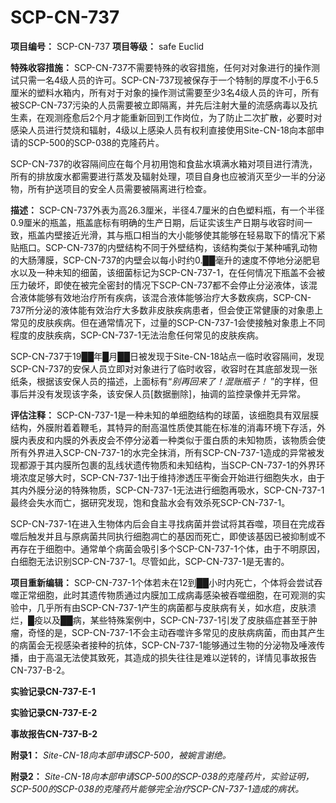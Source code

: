 # SCP-CN-737


**项目编号：** SCP-CN-737
**项目等级：** safe Euclid


**特殊收容措施：** SCP-CN-737不需要特殊的收容措施，任何对对象进行的操作测试只需一名4级人员的许可。SCP-CN-737现被保存于一个特制的厚度不小于6.5厘米的塑料水箱内，所有对于对象的操作测试需要至少3名4级人员的许可，所有被SCP-CN-737污染的人员需要被立即隔离，并先后注射大量的流感病毒以及抗生素，在观测痊愈后2个月才能重新回到工作岗位，为了防止二次扩散，必要时对感染人员进行焚烧和辐射，4级以上感染人员有权利直接使用Site-CN-18向本部申请的SCP-500的SCP-038的克隆药片。

SCP-CN-737的收容隔间应在每个月初用饱和食盐水填满水箱对项目进行清洗，所有的排放废水都需要进行蒸发及辐射处理，项目自身也应被消灭至少一半的分泌物，所有护送项目的安全人员需要被隔离进行检查。

**描述：** SCP-CN-737外表为高26.3厘米，半径4.7厘米的白色塑料瓶，有一个半径0.9厘米的瓶盖，瓶盖底标有明确的生产日期，后证实该生产日期与收容时间一致，瓶盖内壁接近光滑，其与瓶口相当的大小能够使其能够在轻易取下的情况下紧贴瓶口。SCP-CN-737的内壁结构不同于外壁结构，该结构类似于某种哺乳动物的大肠薄膜，SCP-CN-737的内壁会以每小时约0.██毫升的速度不停地分泌肥皂水以及一种未知的细菌，该细菌标记为SCP-CN-737-1，在任何情况下瓶盖不会被压力破坏，即使在被完全密封的情况下SCP-CN-737都不会停止分泌液体，该混合液体能够有效地治疗所有疾病，该混合液体能够治疗大多数疾病，SCP-CN-737所分泌的液体能有效治疗大多数非皮肤疾病患者，但会使正常健康的对象患上常见的皮肤疾病。但在通常情况下，过量的SCP-CN-737-1会使接触对象患上不同程度的皮肤疾病，SCP-CN-737-1无法治愈任何常见的皮肤疾病。

SCP-CN-737于19██年█月██日被发现于Site-CN-18站点一临时收容隔间，发现SCP-CN-737的安保人员立即对对象进行了临时收容，收容时在其底部发现一张纸条，根据该安保人员的描述，上面标有“*别再回来了！混账瓶子！* ”的字样，但事后并没有发现该字条，该安保人员[数据删除]，抽调的监控录像并无异常。


**评估注释：** SCP-CN-737-1是一种未知的单细胞结构的球菌，该细胞具有双层膜结构，外膜附着着鞭毛，其特异的耐高温性质使其能在标准的消毒环境下存活，外膜内表皮和内膜的外表皮会不停分泌着一种类似于蛋白质的未知物质，该物质会使所有外界进入SCP-CN-737-1的水完全抹消，所有SCP-CN-737-1造成的异常被发现都源于其内膜所包裹的乱线状遗传物质和未知结构，当SCP-CN-737-1的外界环境浓度足够大时，SCP-CN-737-1出于维持渗透压平衡会开始进行细胞失水，由于其内外膜分泌的特殊物质，SCP-CN-737-1无法进行细胞再吸水，SCP-CN-737-1最终会失水而亡，据研究发现，饱和食盐水会有效杀死SCP-CN-737-1。

SCP-CN-737-1在进入生物体内后会自主寻找病菌并尝试将其吞噬，项目在完成吞噬后触发并且与原病菌共同执行细胞凋亡的基因而死亡，即使该基因已被抑制或不再存在于细胞中。通常单个病菌会吸引多个SCP-CN-737-1个体，由于不明原因，白细胞无法识别SCP-CN-737-1。尽管如此，SCP-CN-737-1是无害的。

**项目重新编辑：** SCP-CN-737-1个体若未在12到██小时内死亡，个体将会尝试吞噬正常细胞，此时其遗传物质通过内膜加工成病毒感染被吞噬细胞，在可观测的实验中，几乎所有由SCP-CN-737-1产生的病菌都与皮肤病有关，如水痘，皮肤溃烂，█疫以及██病，某些特殊案例中，SCP-CN-737-1引发了皮肤癌症甚至于肿瘤，奇怪的是，SCP-CN-737-1不会主动吞噬许多常见的皮肤病病菌，而由其产生的病菌会无视感染者接种的抗体，SCP-CN-737-1能够通过生物的分泌物及唾液传播，由于高温无法使其致死，其造成的损失往往是难以逆转的，详情见事故报告CN-737-B-2。

**实验记录CN-737-E-1** 


**实验记录CN-737-E-2** 


**事故报告CN-737-B-2** 


**附录1：** *Site-CN-18向本部申请SCP-500，被婉言谢绝。* 

**附录2：** *Site-CN-18向本部申请SCP-500的SCP-038的克隆药片，实验证明，SCP-500的SCP-038的克隆药片能够完全治疗SCP-CN-737-1造成的病状。* 


